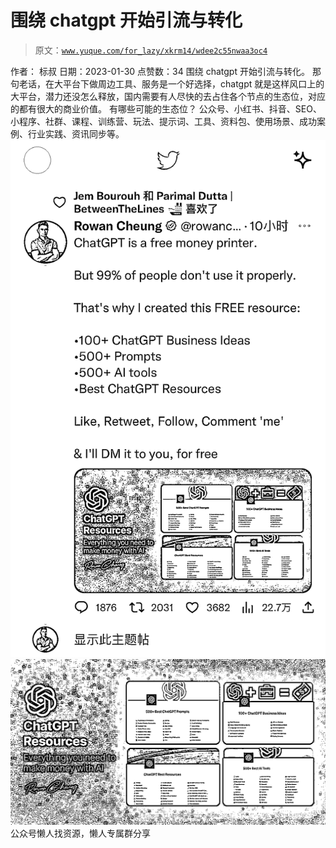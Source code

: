 # 围绕 chatgpt 开始引流与转化

> 原文：[`www.yuque.com/for_lazy/xkrm14/wdee2c55nwaa3oc4`](https://www.yuque.com/for_lazy/xkrm14/wdee2c55nwaa3oc4)

<ne-p id="uefc506ce" data-lake-id="uefc506ce"><ne-text id="u7696dba9">作者： 标叔</ne-text></ne-p> <ne-p id="u9b37bea2" data-lake-id="u9b37bea2"><ne-text id="u18a65ab4">日期：2023-01-30</ne-text></ne-p> <ne-p id="u93e6140e" data-lake-id="u93e6140e"><ne-text id="u513db2f4">点赞数：</ne-text><ne-text id="u1e6fad1d" ne-bold="true">34</ne-text></ne-p> <ne-hole id="u9b39d8f5" data-lake-id="u9b39d8f5"><ne-card data-card-name="hr" data-card-type="block" id="zzdrb" data-event-boundary="card"><ne-p id="ub469f708" data-lake-id="ub469f708"><ne-text id="uf9de1964">围绕 chatgpt 开始引流与转化。</ne-text> <ne-text id="uc1bf7afa">那句老话，在大平台下做周边工具、服务是一个好选择，chatgpt 就是这样风口上的大平台，潜力还没怎么释放，国内需要有人尽快的去占住各个节点的生态位，对应的都有很大的商业价值。</ne-text> <ne-text id="u0a7dd98f">有哪些可能的生态位？ 公众号、小红书、抖音、SEO、小程序、社群、课程、训练营、玩法、提示词、工具、资料包、使用场景、成功案例、行业实践、资讯同步等。</ne-text></ne-p> <ne-p id="ud2d50135" data-lake-id="ud2d50135"><ne-card data-card-name="image" data-card-type="inline" id="saOs7" data-event-boundary="card">![](img/31bc238a86ce8566d5ac61daf4b9237b.png)</ne-card></ne-p> <ne-p id="uce8d9b6a" data-lake-id="uce8d9b6a"><ne-card data-card-name="image" data-card-type="inline" id="KV5AZ" data-event-boundary="card">![](img/a3d4138aad6e6264ac6f6ee9c00d8ceb.png)</ne-card></ne-p> <ne-hole id="ua5c01f6f" data-lake-id="ua5c01f6f"><ne-card data-card-name="hr" data-card-type="block" id="C7fKt" data-event-boundary="card"><ne-p id="u3ccbd4e1" data-lake-id="u3ccbd4e1"><ne-text id="u38dc8fa1">公众号懒人找资源，懒人专属群分享</ne-text></ne-p></ne-card></ne-hole></ne-card></ne-hole>